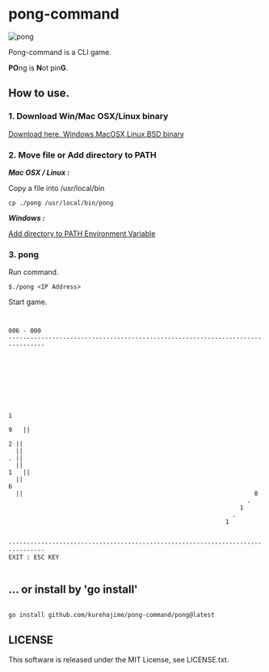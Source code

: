 # pong-command

![pong](https://cloud.githubusercontent.com/assets/4569916/7273449/e6c410be-e92e-11e4-89dd-ba6903089706.gif)

Pong-command is a CLI game.

**PO**ng is **N**ot pin**G**.

## How to use.

### 1. Download Win/Mac OSX/Linux binary

 [Download here. Windows,MacOSX,Linux,BSD binary](https://github.com/kurehajime/pong-command/releases)

### 2. Move file or Add directory to PATH

***Mac OSX / Linux :***

Copy a file into /usr/local/bin 

```
cp ./pong /usr/local/bin/pong
```

***Windows :***

[Add directory to PATH Environment Variable](http://www.nextofwindows.com/how-to-addedit-environment-variables-in-windows-7/)

### 3. pong 

Run command.

`$./pong <IP Address>`

Start game.

```

                                                                     006 - 000
--------------------------------------------------------------------------------








                                                                      1
                                                                        9   ||
                                                                          2 ||
  ||                                                                      . ||
  ||                                                                    1   ||
  ||                                                                  6
  ||                                                                8
                                                                  .
                                                                1
                                                              .
                                                            1


--------------------------------------------------------------------------------
EXIT : ESC KEY


```

## ... or install by 'go install'

```sh

go install github.com/kurehajime/pong-command/pong@latest

```

## LICENSE

This software is released under the MIT License, see LICENSE.txt.

